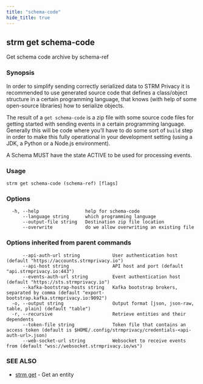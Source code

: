 ```yaml
---
title: "schema-code"
hide_title: true
---
```

## strm get schema-code

Get schema code archive by schema-ref

### Synopsis

In order to simplify sending correctly serialized data to STRM Privacy it is recommended to use generated source code
that defines a class/object structure in a certain programming language, that knows
(with help of some open-source libraries) how to serialize objects.

The result of a `get schema-code` is a zip file with some source code files for getting started with sending events in a
certain programming language. Generally this will be code where you’ll have to do some sort of `build` step in order to
make this fully operational in your development setting (using a JDK, a Python or a Node.js environment).

A Schema MUST have the state ACTIVE to be used for processing events.

### Usage

```
strm get schema-code (schema-ref) [flags]
```

### Options

```
  -h, --help                 help for schema-code
      --language string      which programming language
      --output-file string   Destination zip file location
      --overwrite            do we allow overwriting an existing file
```

### Options inherited from parent commands

```
      --api-auth-url string            User authentication host (default "https://accounts.strmprivacy.io")
      --api-host string                API host and port (default "api.strmprivacy.io:443")
      --events-auth-url string         Event authentication host (default "https://sts.strmprivacy.io")
      --kafka-bootstrap-hosts string   Kafka bootstrap brokers, separated by comma (default "export-bootstrap.kafka.strmprivacy.io:9092")
  -o, --output string                  Output format [json, json-raw, table, plain] (default "table")
  -r, --recursive                      Retrieve entities and their dependents
      --token-file string              Token file that contains an access token (default is $HOME/.config/strmprivacy/credentials-<api-auth-url>.json)
      --web-socket-url string          Websocket to receive events from (default "wss://websocket.strmprivacy.io/ws")
```

### SEE ALSO

* [strm get](/cli-reference/strm/get/index.md)	 - Get an entity

